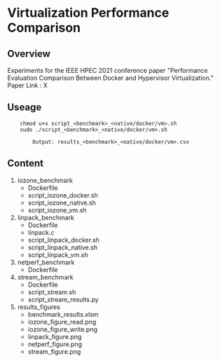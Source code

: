 # Virtualization Performance Comparison

## Overview
Experiments for the IEEE HPEC 2021 conference paper "Performance Evaluation Comparison Between Docker and Hypervisor Virtualization." 
Paper Link : X

## Useage 
```
    chmod u+x script_<benchmark>_<native/docker/vm>.sh
    sudo ./script_<benchmark>_<native/docker/vm>.sh
    
        Output: results_<benchmark>_<native/docker/vm>.csv
```

## Content
1) iozone_benchmark
    - Dockerfile
    - script_iozone_docker.sh
    - script_iozone_native.sh
    - script_iozone_vm.sh
2) linpack_benchmark
    - Dockerfile
    - linpack.c
    - script_linpack_docker.sh
    - script_linpack_native.sh
    - script_linpack_vm.sh
3) netperf_benchmark
    - Dockerfile
4) stream_benchmark
    - Dockerfile
    - script_stream.sh
    - script_stream_results.py 
5) results_figures
    - benchmark_results.xlsm
    - iozone_figure_read.png
    - iozone_figure_write.png
    - linpack_figure.png
    - netperf_figure.png
    - stream_figure.png
